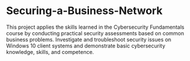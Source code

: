 # Securing-a-Business-Network
This project applies the skills learned in the Cybersecurity Fundamentals course by conducting practical security assessments based on common business problems. Investigate and troubleshoot security issues on Windows 10 client systems and demonstrate basic cybersecurity knowledge, skills, and competence.
